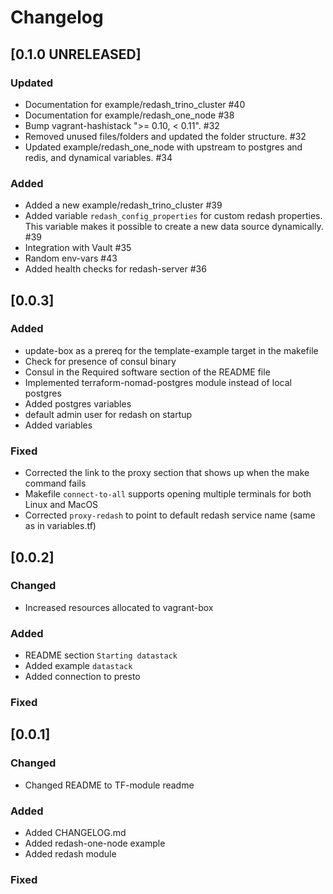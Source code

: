 # Changelog

## [0.1.0 UNRELEASED]
### Updated
- Documentation for example/redash_trino_cluster #40
- Documentation for example/redash_one_node #38
- Bump vagrant-hashistack ">= 0.10, < 0.11". #32
- Removed unused files/folders and updated the folder structure. #32
- Updated example/redash_one_node with upstream to postgres and redis, and dynamical variables. #34

### Added
- Added a new example/redash_trino_cluster #39
- Added variable `redash_config_properties` for custom redash properties. This variable makes it possible to create a new data source dynamically. #39
- Integration with Vault #35
- Random env-vars #43
- Added health checks for redash-server #36


## [0.0.3]

### Added
- update-box as a prereq for the template-example target in the makefile
- Check for presence of consul binary
- Consul in the Required software section of the README file
- Implemented terraform-nomad-postgres module instead of local postgres
- Added postgres variables
- default admin user for redash on startup
- Added variables

### Fixed
- Corrected the link to the proxy section that shows up when the make command fails
- Makefile `connect-to-all` supports opening multiple terminals for both Linux and MacOS
- Corrected `proxy-redash` to point to default redash service name (same as in variables.tf)

## [0.0.2]

### Changed
- Increased resources allocated to vagrant-box

### Added
- README section `Starting datastack`
- Added example `datastack`
- Added connection to presto

### Fixed

## [0.0.1]

### Changed
- Changed README to TF-module readme

### Added
- Added CHANGELOG.md
- Added redash-one-node example
- Added redash module

### Fixed
